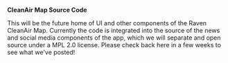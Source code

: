 **CleanAir Map Source Code**

This will be the future home of UI and other components of the Raven CleanAir Map.
Currently the code is integrated into the source of the news and social media components of the app, which we will separate and open source under a MPL 2.0 license.  Please check back here in a few weeks to see what we've posted!

